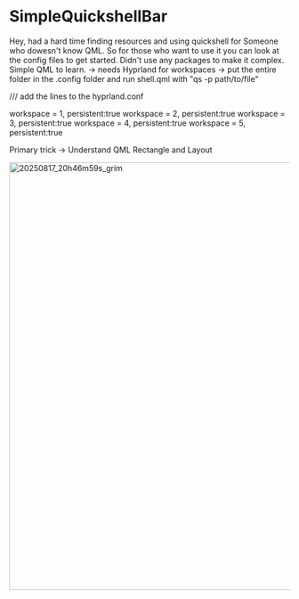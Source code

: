# SimpleQuickshellBar
Hey, had a hard time finding resources and using quickshell for Someone who dowesn't know QML. So for those who want to use it you can look at the config files to get started.
Didn't use any packages to make it complex. Simple QML to learn.
-> needs Hyprland for workspaces
-> put the entire folder in the .config folder and run shell.qml with "qs -p path/to/file"

/// add the lines to the hyprland.conf

workspace = 1, persistent:true
workspace = 2, persistent:true
workspace = 3, persistent:true
workspace = 4, persistent:true
workspace = 5, persistent:true

Primary trick -> Understand QML Rectangle and Layout

<img width="1366" height="768" alt="20250817_20h46m59s_grim" src="https://github.com/user-attachments/assets/419b0952-a450-4bb3-9e26-37f5f776cae8" />

